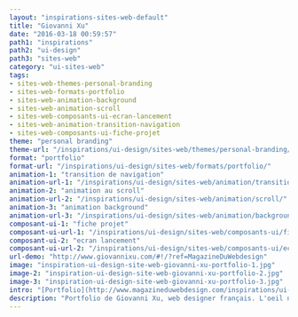 ```yaml
---
layout: "inspirations-sites-web-default"
title: "Giovanni Xu"
date: "2016-03-18 00:59:57"
path1: "inspirations"
path2: "ui-design"
path3: "sites-web"
category: "ui-sites-web"
tags:
- sites-web-themes-personal-branding
- sites-web-formats-portfolio
- sites-web-animation-background
- sites-web-animation-scroll
- sites-web-composants-ui-ecran-lancement
- sites-web-animation-transition-navigation
- sites-web-composants-ui-fiche-projet
theme: "personal branding"
theme-url: "/inspirations/ui-design/sites-web/themes/personal-branding/"
format: "portfolio"
format-url: "/inspirations/ui-design/sites-web/formats/portfolio/"
animation-1: "transition de navigation"
animation-url-1: "/inspirations/ui-design/sites-web/animation/transition-navigation/"
animation-2: "animation au scroll"
animation-url-2: "/inspirations/ui-design/sites-web/animation/scroll/"
animation-3: "animation background"
animation-url-3: "/inspirations/ui-design/sites-web/animation/background/"
composant-ui-1: "fiche projet"
composant-ui-url-1: "/inspirations/ui-design/sites-web/composants-ui/fiche-projet/"
composant-ui-2: "ecran lancement"
composant-ui-url-2: "/inspirations/ui-design/sites-web/composants-ui/ecran-lancement/"
url-demo: "http://www.giovannixu.com/#!/?ref=MagazineDuWebdesign"
image: "inspiration-ui-design-site-web-giovanni-xu-portfolio-1.jpg"
image-2: "inspiration-ui-design-site-web-giovanni-xu-portfolio-2.jpg"
image-3: "inspiration-ui-design-site-web-giovanni-xu-portfolio-3.jpg"
intro: "[Portfolio](http://www.magazineduwebdesign.com/inspirations/ui-design/sites-web/formats/portfolio/) de Giovanni Xu. L'oeil ne s'ennuie pas grâce à cette mise en page rappellant les codes du print."
description: "Portfolio de Giovanni Xu, web designer français. L'oeil ne s'ennuie pas grâce à cette mise en page rappellant les codes du print."
---
```

